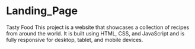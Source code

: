 # Landing_Page
Tasty Food
This project is a website that showcases a collection of recipes from around the world. It is built using HTML, CSS, and JavaScript and is fully responsive for desktop, tablet, and mobile devices.


